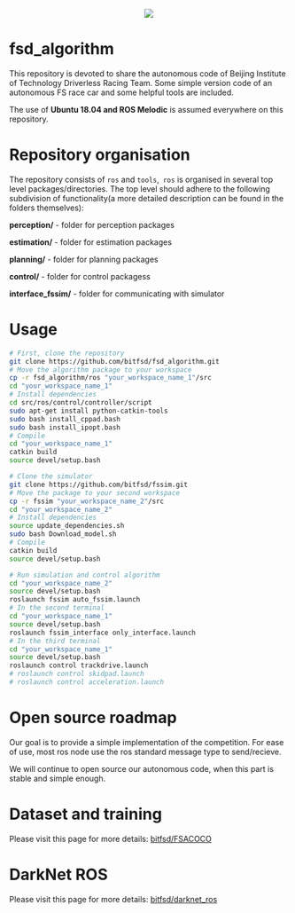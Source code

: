 <p align="center"> 
<img src="resource/img/BITFSD_logo.png">
</p>


# fsd_algorithm

This repository is devoted to share the autonomous code of Beijing Institute of Technology Driverless Racing Team. Some simple version code of an autonomous FS race car and some helpful tools are included.

The use of **Ubuntu 18.04 and ROS Melodic** is assumed everywhere on this repository.



# Repository organisation

The repository consists of `ros` and `tools`,` ros` is organised in several top level packages/directories. The top level should adhere to the following subdivision of functionality(a more detailed description can be found in the folders themselves):

**perception/** - folder for perception packages

**estimation/** - folder for estimation packages

**planning/** - folder for planning packages

**control/** - folder for control packagess

**interface_fssim/** - folder for communicating with simulator

# Usage

```bash
# First, clone the repository
git clone https://github.com/bitfsd/fsd_algorithm.git
# Move the algorithm package to your workspace
cp -r fsd_algorithm/ros "your_workspace_name_1"/src
cd "your_workspace_name_1"
# Install dependencies
cd src/ros/control/controller/script
sudo apt-get install python-catkin-tools
sudo bash install_cppad.bash
sudo bash install_ipopt.bash
# Compile
cd "your_workspace_name_1"
catkin build
source devel/setup.bash

# Clone the simulator
git clone https://github.com/bitfsd/fssim.git
# Move the package to your second workspace
cp -r fssim "your_workspace_name_2"/src
cd "your_workspace_name_2"
# Install dependencies
source update_dependencies.sh
sudo bash Download_model.sh
# Compile
catkin build
source devel/setup.bash

# Run simulation and control algorithm
cd "your_workspace_name_2"
source devel/setup.bash
roslaunch fssim auto_fssim.launch
# In the second terminal
cd "your_workspace_name_1"
source devel/setup.bash
roslaunch fssim_interface only_interface.launch
# In the third terminal
cd "your_workspace_name_1"
source devel/setup.bash
roslaunch control trackdrive.launch
# roslaunch control skidpad.launch
# roslaunch control acceleration.launch
```



# Open source roadmap

Our goal is to provide a simple implementation of the competition. For ease of use, most ros node use the ros standard message type to send/recieve.  

We will continue to open source our autonomous code, when this part is stable and simple enough.

# Dataset and training

Please visit this page for more details: [bitfsd/FSACOCO](https://github.com/bitfsd/FSACOCO)  

# DarkNet ROS

Please visit this page for more details: [bitfsd/darknet_ros](https://github.com/bitfsd/darknet_ros) 

